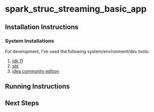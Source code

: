 # spark_struc_streaming_basic_app

## Installation Instructions
### System Installations
For development, I've used the following system/environment/dev tools:

1. [jdk 11](https://www.oracle.com/java/technologies/javase-jdk11-downloads.html)
1. [sbt](https://www.scala-sbt.org/download.html)
1. [idea community edition](https://www.jetbrains.com/idea/download/#section=windows)

## Running Instructions

## Next Steps
